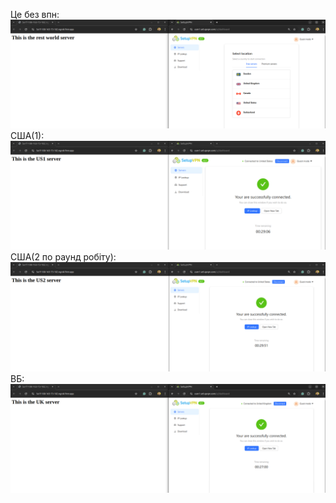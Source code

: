 Це без впн:
![img.png](img.png)
США(1):
![img_1.png](img_1.png)
США(2 по раунд робіту):
![img_3.png](img_3.png)
ВБ:
![img_2.png](img_2.png)